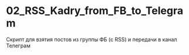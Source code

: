 # 02_RSS_Kadry_from_FB_to_Telegram
 Скрипт для взятия постов из группы ФБ (с RSS) и передачи в канал Телеграм
